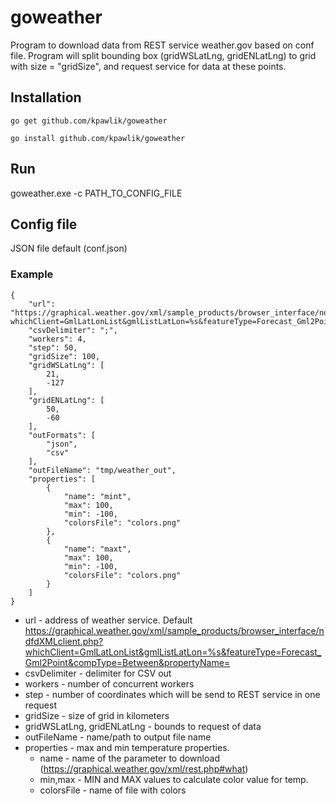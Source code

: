 # goweather

Program to download data from REST service weather.gov based on conf file. Program will split bounding box (gridWSLatLng, gridENLatLng) to grid with size = "gridSize", and request service for data at these points.


## Installation

```
go get github.com/kpawlik/goweather

go install github.com/kpawlik/goweather
```

## Run

goweather.exe -c PATH_TO_CONFIG_FILE

## Config file

JSON file default (conf.json)

### Example 
```
{
    "url": "https://graphical.weather.gov/xml/sample_products/browser_interface/ndfdXMLclient.php?whichClient=GmlLatLonList&gmlListLatLon=%s&featureType=Forecast_Gml2Point&compType=Between&propertyName=",
    "csvDelimiter": ";",
    "workers": 4,
    "step": 50,
    "gridSize": 100,
    "gridWSLatLng": [
        21,
        -127
    ],
    "gridENLatLng": [
        50,
        -60
    ],
    "outFormats": [
        "json",
        "csv"
    ],
    "outFileName": "tmp/weather_out",
    "properties": [
        {
            "name": "mint",
            "max": 100,
            "min": -100,
            "colorsFile": "colors.png"
        },
        {
            "name": "maxt",
            "max": 100,
            "min": -100,
            "colorsFile": "colors.png"
        }
    ]
}
```

* url - address of weather service. Default https://graphical.weather.gov/xml/sample_products/browser_interface/ndfdXMLclient.php?whichClient=GmlLatLonList&gmlListLatLon=%s&featureType=Forecast_Gml2Point&compType=Between&propertyName=
* csvDelimiter - delimiter for CSV out
* workers - number of concurrent workers
* step - number of coordinates which will be send to REST service in one request
* gridSize - size of grid in kilometers
* gridWSLatLng, gridENLatLng - bounds to request of data
* outFileName - name/path to output file name
* properties - max and min temperature properties.
    * name - name of the parameter to download (https://graphical.weather.gov/xml/rest.php#what)
    * min,max - MIN and MAX values to calculate color value for temp.
    * colorsFile - name of file with colors
